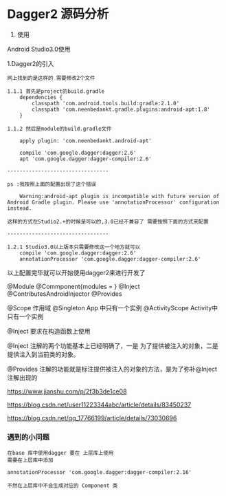 # Dagger2 源码分析

1. 使用

Android Studio3.0使用

1.Dagger2的引入 
    
    网上找到的是这样的 需要修改2个文件
    
    1.1.1 首先是project的build.gradle
        dependencies {  
            classpath 'com.android.tools.build:gradle:2.1.0'  
            classpath 'com.neenbedankt.gradle.plugins:android-apt:1.8'  
        }  
    
    1.1.2 然后是module的build.gradle文件
    
        apply plugin: 'com.neenbedankt.android-apt'  
            
        compile 'com.google.dagger:dagger:2.6'  
        apt 'com.google.dagger:dagger-compiler:2.6'
    
    ---------------------------------
    
    ps :我按照上面的配置出现了这个错误

        Warning:android-apt plugin is incompatible with future version of Android Gradle plugin. Please use 'annotationProcessor' configuration instead.
	
    这样的方式在Studio2.+的时候是可以的,3.0已经不兼容了 需要按照下面的方式来配置
    
    ---------------------------------
    
    1.2.1 Studio3.0以上版本只需要修改这一个地方就可以
        compile 'com.google.dagger:dagger:2.6'
        annotationProcessor 'com.google.dagger:dagger-compiler:2.6'
        
以上配置完毕就可以开始使用dagger2来进行开发了


@Module
@Commponent{modules = }
@Inject
@ContributesAndroidInjector
@Provides


@Scope
作用域
@Singleton App 中只有一个实例
@ActivityScope Activity中只有一个实例

@Inject
要求在构造函数上使用

@Inject 注解的两个功能基本上已经明确了，一是 为了提供被注入的对象，二是提供注入到当前类的对象。

@Provides 注解的功能就是标注提供被注入的对象的方法，是为了弥补@Inject 注解出现的

https://www.jianshu.com/p/2f3b3de1ce08

https://blog.csdn.net/user11223344abc/article/details/83450237

https://blog.csdn.net/qq_17766199/article/details/73030696

### 遇到的小问题

    在base 库中使用dagger 要在 上层库上使用 
    需要在上层库中添加

    annotationProcessor 'com.google.dagger:dagger-compiler:2.16'

    不然在上层库中不会生成对应的 Component 类